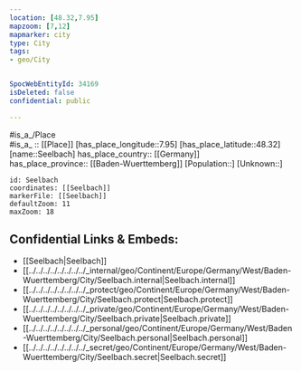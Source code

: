 ```yaml
---
location: [48.32,7.95] 
mapzoom: [7,12] 
mapmarker: city 
type: City
tags:
- geo/City


SpocWebEntityId: 34169
isDeleted: false
confidential: public

---
```

#is_a_/Place  
#is_a_ :: [[Place]] 
[has_place_longitude::7.95] 
[has_place_latitude::48.32] 
[name::Seelbach] 
has_place_country:: [[Germany]]  
has_place_province:: [[Baden-Wuerttemberg]] 
[Population::] 
[Unknown::] 


```leaflet
id: Seelbach
coordinates: [[Seelbach]] 
markerFile: [[Seelbach]] 
defaultZoom: 11 
maxZoom: 18
```


## Confidential Links & Embeds: 
- [[Seelbach|Seelbach]]  
- [[../../../../../../../../_internal/geo/Continent/Europe/Germany/West/Baden-Wuerttemberg/City/Seelbach.internal|Seelbach.internal]] 
- [[../../../../../../../../_protect/geo/Continent/Europe/Germany/West/Baden-Wuerttemberg/City/Seelbach.protect|Seelbach.protect]] 
- [[../../../../../../../../_private/geo/Continent/Europe/Germany/West/Baden-Wuerttemberg/City/Seelbach.private|Seelbach.private]] 
- [[../../../../../../../../_personal/geo/Continent/Europe/Germany/West/Baden-Wuerttemberg/City/Seelbach.personal|Seelbach.personal]] 
- [[../../../../../../../../_secret/geo/Continent/Europe/Germany/West/Baden-Wuerttemberg/City/Seelbach.secret|Seelbach.secret]] 
